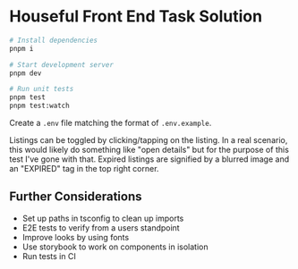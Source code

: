 # Houseful Front End Task Solution 

```sh
# Install dependencies
pnpm i

# Start development server
pnpm dev

# Run unit tests
pnpm test
pnpm test:watch
```

Create a `.env` file matching the format of `.env.example`.

Listings can be toggled by clicking/tapping on the listing. In a real scenario, this would likely do something like "open details" but for the purpose of this test I've gone with that. Expired listings are signified by a blurred image and an "EXPIRED" tag in the top right corner. 

## Further Considerations 

* Set up paths in tsconfig to clean up imports 
* E2E tests to verify from a users standpoint 
* Improve looks by using fonts 
* Use storybook to work on components in isolation 
* Run tests in CI 
